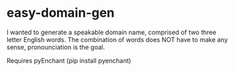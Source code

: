 # easy-domain-gen

I wanted to generate a speakable domain name, comprised of two three letter English words. The combination of words does NOT have to make any sense, pronounciation is the goal.

Requires pyEnchant (pip install pyenchant)
